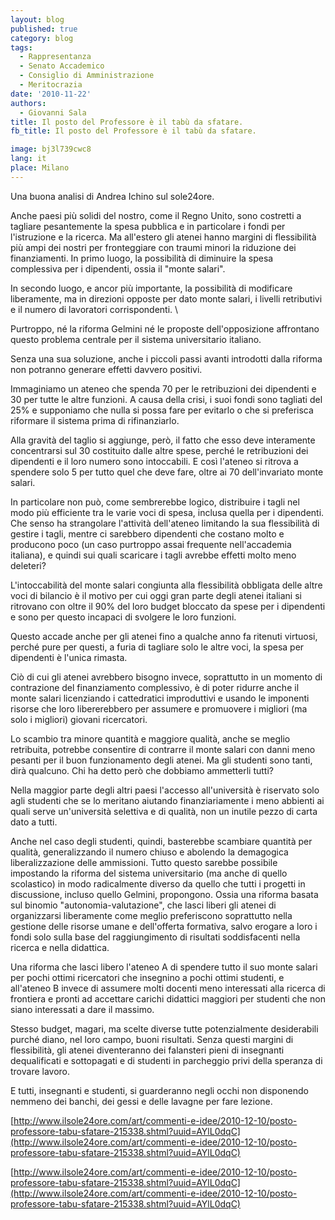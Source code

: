 ```yaml
---
layout: blog
published: true
category: blog
tags:
  - Rappresentanza
  - Senato Accademico
  - Consiglio di Amministrazione
  - Meritocrazia
date: '2010-11-22'
authors:
  - Giovanni Sala
title: Il posto del Professore è il tabù da sfatare.
fb_title: Il posto del Professore è il tabù da sfatare.

image: bj3l739cwc8
lang: it
place: Milano
---
```


Una buona analisi di Andrea Ichino sul sole24ore.

Anche paesi più solidi del nostro, come il Regno Unito, sono costretti a tagliare pesantemente la spesa pubblica e in particolare i fondi per l'istruzione e la ricerca. Ma all'estero gli atenei hanno margini di flessibilità più ampi dei nostri per fronteggiare con traumi minori la riduzione dei finanziamenti. In primo luogo, la possibilità di diminuire la spesa complessiva per i dipendenti, ossia il "monte salari".

In secondo luogo, e ancor più importante, la possibilità di modificare liberamente, ma in direzioni opposte per dato monte salari, i livelli retributivi e il numero di lavoratori corrispondenti. \

Purtroppo, né la riforma Gelmini né le proposte dell'opposizione affrontano questo problema centrale per il sistema universitario italiano.

Senza una sua soluzione, anche i piccoli passi avanti introdotti dalla riforma non potranno generare effetti davvero positivi.

Immaginiamo un ateneo che spenda 70 per le retribuzioni dei dipendenti e 30 per tutte le altre funzioni. A causa della crisi, i suoi fondi sono tagliati del 25% e supponiamo che nulla si possa fare per evitarlo o che si preferisca riformare il sistema prima di rifinanziarlo.

Alla gravità del taglio si aggiunge, però, il fatto che esso deve interamente concentrarsi sul 30 costituito dalle altre spese, perché le retribuzioni dei dipendenti e il loro numero sono intoccabili. E così l'ateneo si ritrova a spendere solo 5 per tutto quel che deve fare, oltre ai 70 dell'invariato monte salari.

In particolare non può, come sembrerebbe logico, distribuire i tagli nel modo più efficiente tra le varie voci di spesa, inclusa quella per i dipendenti. Che senso ha strangolare l'attività dell'ateneo limitando la sua flessibilità di gestire i tagli, mentre ci sarebbero dipendenti che costano molto e producono poco (un caso purtroppo assai frequente nell'accademia italiana), e quindi sui quali scaricare i tagli avrebbe effetti molto meno deleteri?

L'intoccabilità del monte salari congiunta alla flessibilità obbligata delle altre voci di bilancio è il motivo per cui oggi gran parte degli atenei italiani si ritrovano con oltre il 90% del loro budget bloccato da spese per i dipendenti e sono per questo incapaci di svolgere le loro funzioni.

Questo accade anche per gli atenei fino a qualche anno fa ritenuti virtuosi, perché pure per questi, a furia di tagliare solo le altre voci, la spesa per dipendenti è l'unica rimasta.

Ciò di cui gli atenei avrebbero bisogno invece, soprattutto in un momento di contrazione del finanziamento complessivo, è di poter ridurre anche il monte salari licenziando i cattedratici improduttivi e usando le imponenti risorse che loro libererebbero per assumere e promuovere i migliori (ma solo i migliori) giovani ricercatori.

Lo scambio tra minore quantità e maggiore qualità, anche se meglio retribuita, potrebbe consentire di contrarre il monte salari con danni meno pesanti per il buon funzionamento degli atenei. Ma gli studenti sono tanti, dirà qualcuno. Chi ha detto però che dobbiamo ammetterli tutti?

Nella maggior parte degli altri paesi l'accesso all'università è riservato solo agli studenti che se lo meritano aiutando finanziariamente i meno abbienti ai quali serve un'università selettiva e di qualità, non un inutile pezzo di carta dato a tutti.

Anche nel caso degli studenti, quindi, basterebbe scambiare quantità per qualità, generalizzando il numero chiuso e abolendo la demagogica liberalizzazione delle ammissioni. Tutto questo sarebbe possibile impostando la riforma del sistema universitario (ma anche di quello scolastico) in modo radicalmente diverso da quello che tutti i progetti in discussione, incluso quello Gelmini, propongono. Ossia una riforma basata sul binomio "autonomia-valutazione", che lasci liberi gli atenei di organizzarsi liberamente come meglio preferiscono soprattutto nella gestione delle risorse umane e dell'offerta formativa, salvo erogare a loro i fondi solo sulla base del raggiungimento di risultati soddisfacenti nella ricerca e nella didattica.

Una riforma che lasci libero l'ateneo A di spendere tutto il suo monte salari per pochi ottimi ricercatori che insegnino a pochi ottimi studenti, e all'ateneo B invece di assumere molti docenti meno interessati alla ricerca di frontiera e pronti ad accettare carichi didattici maggiori per studenti che non siano interessati a dare il massimo.

Stesso budget, magari, ma scelte diverse tutte potenzialmente desiderabili purché diano, nel loro campo, buoni risultati. Senza questi margini di flessibilità, gli atenei diventeranno dei falansteri pieni di insegnanti dequalificati e sottopagati e di studenti in parcheggio privi della speranza di trovare lavoro.

E tutti, insegnanti e studenti, si guarderanno negli occhi non disponendo nemmeno dei banchi, dei gessi e delle lavagne per fare lezione.

[http://www.ilsole24ore.com/art/commenti-e-idee/2010-12-10/posto-professore-tabu-sfatare-215338.shtml?uuid=AYlL0dqC](http://www.ilsole24ore.com/art/commenti-e-idee/2010-12-10/posto-professore-tabu-sfatare-215338.shtml?uuid=AYlL0dqC)  

[http://www.ilsole24ore.com/art/commenti-e-idee/2010-12-10/posto-professore-tabu-sfatare-215338.shtml?uuid=AYlL0dqC](http://www.ilsole24ore.com/art/commenti-e-idee/2010-12-10/posto-professore-tabu-sfatare-215338.shtml?uuid=AYlL0dqC)
